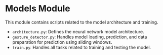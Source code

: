 # Models Module

This module contains scripts related to the model architecture and training.

- `architecture.py`: Defines the neural network model architecture.
- `gesture_detector.py`: Handles model loading, prediction, and data preparation for prediction using sliding windows.
- `train.py`: Handles all tasks related to training and testing the model.
